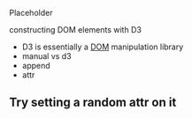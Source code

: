 Placeholder

constructing DOM elements with D3

 * D3 is essentially a [DOM](https://developer.mozilla.org/en-US/docs/Web/API/Document_Object_Model) manipulation library
 * manual vs d3
 * append
 * attr

## Try setting a random attr on it